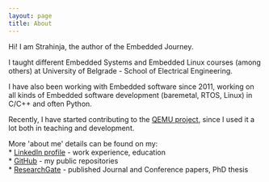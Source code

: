 ```yaml
---
layout: page
title: About
---
```


Hi! I am Strahinja, the author of the Embedded Journey.

I taught different Embedded Systems and Embedded Linux courses (among others) at University of Belgrade - School of Electrical Engineering.

I have also been working with Embedded software since 2011, working on all kinds of Embedded software development (baremetal, RTOS, Linux) in C/C++ and often Python.

Recently, I have started contributing to the [QEMU project](https://www.qemu.org), since I used it a lot both in teaching and development.

<p class="message">
  More 'about me' details can be found on my:<br />
  * <a href="https://www.linkedin.com/in/strahinja-jankovic/" target="_blank">LinkedIn profile</a> - work experience, education<br />
  * <a href="https://github.com/straxy" target="_blank">GitHub</a> - my public repositories<br />
  * <a href="https://www.researchgate.net/profile/Strahinja-Jankovic" target="_blank">ResearchGate</a> - published Journal and Conference papers, PhD thesis
</p>
